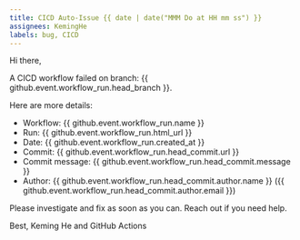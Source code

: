 ```yaml
---
title: CICD Auto-Issue {{ date | date("MMM Do at HH mm ss") }}
assignees: KemingHe
labels: bug, CICD
---
```

Hi there,

A CICD workflow failed on branch: {{ github.event.workflow_run.head_branch }}. 

Here are more details:

- Workflow: {{ github.event.workflow_run.name }}
- Run: {{ github.event.workflow_run.html_url }}
- Date: {{ github.event.workflow_run.created_at }}
- Commit: {{ github.event.workflow_run.head_commit.url }}
- Commit message: {{ github.event.workflow_run.head_commit.message }}
- Author: {{ github.event.workflow_run.head_commit.author.name }} ({{ github.event.workflow_run.head_commit.author.email }})

Please investigate and fix as soon as you can. Reach out if you need help.

Best,
Keming He and GitHub Actions
